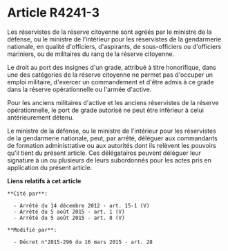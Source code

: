 # Article R4241-3

Les réservistes de la réserve citoyenne sont agréés par le ministre de la défense, ou le ministre de l'intérieur pour les
réservistes de la gendarmerie nationale, en qualité d'officiers, d'aspirants, de sous-officiers ou d'officiers mariniers, ou
de militaires du rang de la réserve citoyenne. 

Le droit au port des insignes d'un grade, attribué à titre honorifique, dans une des catégories de la réserve citoyenne ne
permet pas d'occuper un emploi militaire, d'exercer un commandement et d'être admis à ce grade dans la réserve opérationnelle
ou l'armée d'active. 

Pour les anciens militaires d'active et les anciens réservistes de la réserve opérationnelle, le port de grade autorisé ne
peut être inférieur à celui antérieurement détenu.

Le ministre de la défense, ou le ministre de l'intérieur pour les réservistes de la gendarmerie nationale, peut, par arrêté,
déléguer aux commandants de formation administrative ou aux autorités dont ils relèvent les pouvoirs qu'il tient du présent
article. Ces délégataires peuvent déléguer leur signature à un ou plusieurs de leurs subordonnés pour les actes pris en
application du présent article.

**Liens relatifs à cet article**

	**Cité par**:

	  - Arrêté du 14 décembre 2012 - art. 15-1 (V)
	  - Arrêté du 5 août 2015 - art. 1 (V)
	  - Arrêté du 5 août 2015 - art. 8 (V)

	**Modifié par**:

	  - Décret n°2015-296 du 16 mars 2015 - art. 28
